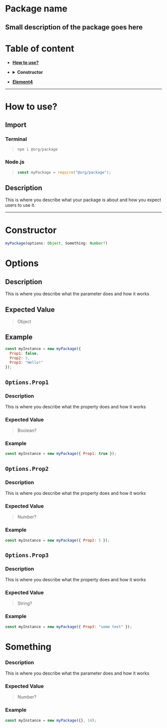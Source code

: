 # Package name

## Small description of the package goes here



# Table of content

* [**How to use?**](#how-to-use)
* <details><summary><b>Constructor</b></summary>
  <p>

    * [**Options**](#options)
      * [*Prop1*](#options-prop1)  
      * [*Prop2*](#options-prop2)  
      * [*Prop3*](#options-prop3)
    * [**Something**](#something)

  </p>
</details>

* [**Element4**](#link)

---



# How to use?

## Import

### Terminal

> `npm i @org/package`

### Node.js

> ```js
> const myPackage = require("@org/package");
> ```

## Description

This is where you describe what your package is about and how you expect users to use it.

---



# Constructor

[//]: # (This is where you put in an example of the implementation of the constructor, types included)

```js
myPackage(options: Object, Something: Number?)
```

[//]: # (This is where you explain with more details each parameter... and their properties in the case of objects)

# Options

## Description

This is where you describe what the parameter does and how it works

## Expected Value

[//]: # (this is where you specify the value type/types expected by the parameter)

> Object

## Example

[//]: # (this is where you give a simple code example of the constructor with the parameter)

```js
const myInstance = new myPackage({
  Prop1: false, 
  Prop2: 3, 
  Prop3: "Hello!" 
});
```



<a id="options-prop1"></a>
## `Options.Prop1`

### Description

This is where you describe what the property does and how it works

### Expected Value

[//]: # (this is where you specify the value type/types expected by the property)

> Boolean?

### Example

[//]: # (this is where you give a simple code example of the constructor with the property)

```js
const myInstance = new myPackage({ Prop1: true });
```



<a id="options-prop2"></a>
## `Options.Prop2`

### Description

This is where you describe what the property does and how it works

### Expected Value

[//]: # (this is where you specify the value type/types expected by the property)

> Number?

### Example

[//]: # (this is where you give a simple code example of the constructor with the property)

```js
const myInstance = new myPackage({ Prop2: 5 });
```



<a id="options-prop3"></a>
## `Options.Prop3`

### Description

This is where you describe what the property does and how it works

### Expected Value

[//]: # (this is where you specify the value type/types expected by the property)

> String?

### Example

[//]: # (this is where you give a simple code example of the constructor with the property)

```js
const myInstance = new myPackage({ Prop3: "some text" });
```



# Something

### Description

This is where you describe what the parameter does and how it works

### Expected Value

[//]: # (this is where you specify the value type/types expected by the parameter)

> Number?

### Example

[//]: # (this is where you give a simple code example of the constructor with the parameter)

```js
const myInstance = new myPackage({}, 14);
```
